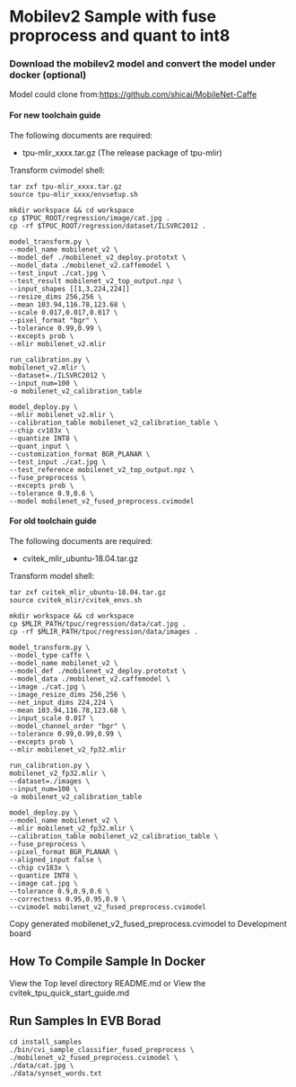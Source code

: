# Mobilev2 Sample with fuse proprocess and quant to int8

### Download the mobilev2 model and convert the model under docker (optional)
Model could clone from:https://github.com/shicai/MobileNet-Caffe

#### For new toolchain guide
The following documents are required:
* tpu-mlir_xxxx.tar.gz (The release package of tpu-mlir)

Transform cvimodel shell:
``` shell
tar zxf tpu-mlir_xxxx.tar.gz
source tpu-mlir_xxxx/envsetup.sh

mkdir workspace && cd workspace
cp $TPUC_ROOT/regression/image/cat.jpg .
cp -rf $TPUC_ROOT/regression/dataset/ILSVRC2012 .

model_transform.py \
--model_name mobilenet_v2 \
--model_def ./mobilenet_v2_deploy.prototxt \
--model_data ./mobilenet_v2.caffemodel \
--test_input ./cat.jpg \
--test_result mobilenet_v2_top_output.npz \
--input_shapes [[1,3,224,224]]
--resize_dims 256,256 \
--mean 103.94,116.78,123.68 \
--scale 0.017,0.017,0.017 \
--pixel_format "bgr" \
--tolerance 0.99,0.99 \
--excepts prob \
--mlir mobilenet_v2.mlir

run_calibration.py \
mobilenet_v2.mlir \
--dataset=./ILSVRC2012 \
--input_num=100 \
-o mobilenet_v2_calibration_table

model_deploy.py \
--mlir mobilenet_v2.mlir \
--calibration_table mobilenet_v2_calibration_table \
--chip cv183x \
--quantize INT8 \
--quant_input \
--customization_format BGR_PLANAR \
--test_input ./cat.jpg \
--test_reference mobilenet_v2_top_output.npz \
--fuse_preprocess \
--excepts prob \
--tolerance 0.9,0.6 \
--model mobilenet_v2_fused_preprocess.cvimodel
```



#### For old toolchain guide
The following documents are required:

* cvitek_mlir_ubuntu-18.04.tar.gz

Transform model shell:
``` shell
tar zxf cvitek_mlir_ubuntu-18.04.tar.gz
source cvitek_mlir/cvitek_envs.sh

mkdir workspace && cd workspace
cp $MLIR_PATH/tpuc/regression/data/cat.jpg .
cp -rf $MLIR_PATH/tpuc/regression/data/images .

model_transform.py \
--model_type caffe \
--model_name mobilenet_v2 \
--model_def ./mobilenet_v2_deploy.prototxt \
--model_data ./mobilenet_v2.caffemodel \
--image ./cat.jpg \
--image_resize_dims 256,256 \
--net_input_dims 224,224 \
--mean 103.94,116.78,123.68 \
--input_scale 0.017 \
--model_channel_order "bgr" \
--tolerance 0.99,0.99,0.99 \
--excepts prob \
--mlir mobilenet_v2_fp32.mlir

run_calibration.py \
mobilenet_v2_fp32.mlir \
--dataset=./images \
--input_num=100 \
-o mobilenet_v2_calibration_table

model_deploy.py \
--model_name mobilenet_v2 \
--mlir mobilenet_v2_fp32.mlir \
--calibration_table mobilenet_v2_calibration_table \
--fuse_preprocess \
--pixel_format BGR_PLANAR \
--aligned_input false \
--chip cv183x \
--quantize INT8 \
--image cat.jpg \
--tolerance 0.9,0.9,0.6 \
--correctness 0.95,0.95,0.9 \
--cvimodel mobilenet_v2_fused_preprocess.cvimodel
```

Copy generated mobilenet_v2_fused_preprocess.cvimodel to Development board

## How To Compile Sample In Docker
View the Top level directory README.md or View the cvitek_tpu_quick_start_guide.md

## Run Samples In EVB Borad
```
cd install_samples
./bin/cvi_sample_classifier_fused_preprocess \
./mobilenet_v2_fused_preprocess.cvimodel \
./data/cat.jpg \
./data/synset_words.txt
```
